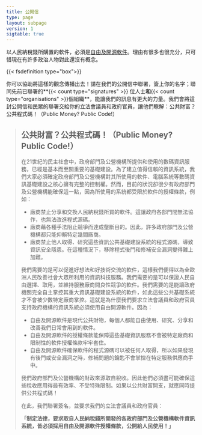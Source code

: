 ```yaml
---
title: 公開信
type: page
layout: subpage
version: 1
sigtable: true
---
```


以人民納稅錢所購置的軟件，必須是[自由及開源軟件][fs]。理由有很多也很充分，只可惜現在有許多政治人物對此還沒有概念。

{{< fsdefinition type="box">}}

你可以協助將這樣的觀念傳播出去！請在我們的公開信中聯署，簽上你的名字；聯同先前已聯署的**{{< count type="signatures" >}} 位人士**和**{{< count type="organisations" >}}個組織**，能讓我們的訊息有更大的力量。我們會將這封公開信和民眾的聯署交給你的立法會議員和政府官員，讓他們瞭解：公共財富？公共程式碼！（Public Money? Public Code!）

> ## 公共財富？公共程式碼！（Public Money? Public Code!）
> 
> 在21世紀的民主社會中，政府部門及公營機構所提供和使用的數碼資訊服務，已經是基本而至關重要的基礎建設。為了建立值得信賴的資訊系統，我們大家必須確定政府部門及公營機構對其所使用的軟件、電腦系統等數碼資訊基礎建設之核心擁有完整的控制權。然而，目前的狀況卻很少有政府部門及公營機構能確保這一點，因為所使用的系統都受限於軟件的授權條款，例如：
> 
> * 廠商禁止分享和交換人民納稅錢所買的軟件。這讓政府各部門間無法協作，也無法改進程式源碼。
> * 廠商藉各種手法阻止競爭而達成壟斷目的。因此，許多政府部門及公營機構都只能仰賴特定幾間廠商。
> * 廠商禁止他人取得、研究這些資訊公共基礎建設系統的程式源碼，導致資訊安全隱患。在這種情況下，移除程式後門和修補安全漏洞變得難上加難。
> 
> 我們需要的是可以促進好想法和好技術交流的軟件，這樣我們便得以為全歐洲人民改善社會大眾所利用的資訊科技服務。我們需要的是可以保證人民自由選擇、取用，並維持服務廠商間良性競爭的軟件。我們需要的是能讓政府機關完全自主掌控其重大資訊基礎建設系統的軟件，如此這些公共基礎系統才不會被少數特定廠商掌控。這就是為什麼我們要求立法會議員和政府官員支持政府機構的資訊系統必須使用自由開源軟件。因為：
> 
> * 自由及開源軟件是現代公共財物，每個人都能自由使用、研究、分享和改善我們日常會用到的軟件。
> * 自由及開源軟件的授權條款能保障這些基礎資訊服務不會被特定廠商和限制性的軟件授權條款牢牢套住。
> * 自由及開源軟件確保軟件的程式源碼可以被任何人取得，所以如果發現有後門或安全漏洞之時，修補問題的鑰匙不會掌控在特定服務供應商手中。
> 
> 我們政府部門及公營機構的財政來源取自稅收。因此他們必須盡可能確保這些稅收應用得最有效率、不受特殊限制。如果以公共財富開支，就應同時提供公共程式碼！
> 
> 在此，我們聯署簽名，並要求我們的立法會議員和政府官員：
> 
> **「制定法律，要求取自人民納稅錢所開發的各政府部門及公營機構軟件資訊系統，皆必須採用自由及開源軟件授權條款，公開給人民使用！」**

[fs]: https://fsfe.org/freesoftware/ "自由軟件賦予所有人使用、研究、分享和改善軟件的權利。這些權利和其他基本人權自由息息相關、互相支持，例如言論自由、出版自由和祕密通訊自由等。"

